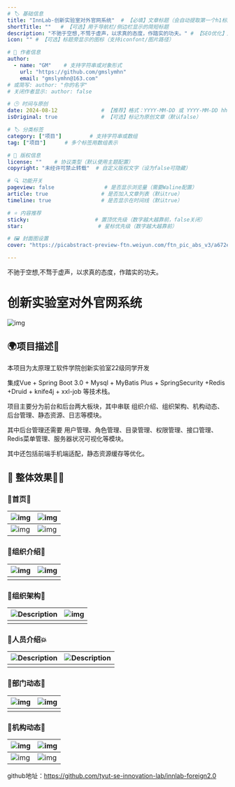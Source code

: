 ```yaml
---
# 🏷️ 基础信息
title: "InnLab-创新实验室对外官网系统"  # 【必填】文章标题（会自动提取第一个h1标题）
shortTitle: ""   # 【可选】用于导航栏/侧边栏显示的简短标题
description: "不驰于空想,不骛于虚声，以求真的态度，作踏实的功夫。" # 【SEO优化】用于搜索引擎显示的描述
icon: "" # 【可选】标题旁显示的图标（支持iconfont/图片路径）

# 👤 作者信息
author: 
  - name: "GM"    # 支持字符串或对象形式
    url: "https://github.com/gmslymhn" 
    email: "gmslymhn@163.com"
# 或简写: author: "你的名字" 
# 关闭作者显示: author: false

# 🕒 时间与原创
date: 2024-08-12              # 【推荐】格式：YYYY-MM-DD 或 YYYY-MM-DD hh:mm:ss
isOriginal: true              # 【可选】标记为原创文章（默认false）

# 🏷️ 分类标签
category: ["项目"]         # 支持字符串或数组
tag: ["项目"]      # 多个标签用数组表示

# 📜 版权信息
license: ""    # 协议类型（默认使用主题配置）
copyright: "未经许可禁止转载"  # 自定义版权文字（设为false可隐藏）

# 🔍 功能开关
pageview: false                # 是否显示浏览量（需要Waline配置）
article: true                 # 是否加入文章列表（默认true）
timeline: true                # 是否显示在时间线（默认true）

# ⭐ 内容推荐
sticky:                     # 置顶优先级（数字越大越靠前，false关闭）
star:                        # 星标优先级（数字越大越靠前）

# 🖼️ 封面图设置
cover: "https://picabstract-preview-ftn.weiyun.com/ftn_pic_abs_v3/a672e0badf69ec4138b59eaa733f78531d5e4485fbde13456a46d57afc9e2e1b45a1389b1040ef0d8193e4c7f90f6a7d?pictype=scale&from=30013&version=3.3.3.3&fname=Snipaste_2024-07-19_14-54-59.png&size=750"  # 文章卡片封面图（建议尺寸：1200×600）

---
```


不驰于空想,不骛于虚声，以求真的态度，作踏实的功夫。

<!-- more -->

# 创新实验室对外官网系统

![img](https://picabstract-preview-ftn.weiyun.com/ftn_pic_abs_v3/a672e0badf69ec4138b59eaa733f78531d5e4485fbde13456a46d57afc9e2e1b45a1389b1040ef0d8193e4c7f90f6a7d?pictype=scale&from=30013&version=3.3.3.3&fname=Snipaste_2024-07-19_14-54-59.png&size=750)

## 🌍项目描述🐼

本项目为太原理工软件学院创新实验室22级同学开发

集成Vue + Spring Boot 3.0 + Mysql + MyBatis Plus + SpringSecurity +Redis +Druid + knife4j + xxl-job 等技术栈。

项目主要分为前台和后台两大板块，其中串联 组织介绍、组织架构、机构动态、后台管理、静态资源、日志等模块。

其中后台管理还需要 用户管理、角色管理、目录管理、权限管理、接口管理、Redis菜单管理、服务器状况可视化等模块。

其中还包括前端手机端适配，静态资源缓存等优化。

## 🐳 整体效果🐾🐾

### 🐖首页🐂

| ![img](https://picabstract-preview-ftn.weiyun.com/ftn_pic_abs_v3/a672e0badf69ec4138b59eaa733f78531d5e4485fbde13456a46d57afc9e2e1b45a1389b1040ef0d8193e4c7f90f6a7d?pictype=scale&from=30013&version=3.3.3.3&fname=Snipaste_2024-07-19_14-54-59.png&size=750) | ![img](https://picabstract-preview-ftn.weiyun.com/ftn_pic_abs_v3/d1974d69409f6b299aad0f7c5f170b7c3fbd79e61b0327eda9178b0741af8adb4daa81380bdbbb170190c475a3bb19be?pictype=scale&from=30013&version=3.3.3.3&fname=Snipaste_2024-07-19_15-03-20.png&size=750) |
| ------------------------------------------------------------ | ------------------------------------------------------------ |
| ![img](https://picabstract-preview-ftn.weiyun.com/ftn_pic_abs_v3/2211e4aed6657f1d535f0af1979996f0d6cb426a0fce38d70d756a425cd8d681f3e9782ac84e585670f479d233a45b87?pictype=scale&from=30013&version=3.3.3.3&fname=Snipaste_2024-07-19_15-06-18.png&size=750) | ![img](https://picabstract-preview-ftn.weiyun.com/ftn_pic_abs_v3/baec34e8c00174333662d8111b4b4299764f1d307f71d7dfb04ed2caa99ff5ef35769226674aa76f144218878f952c56?pictype=scale&from=30013&version=3.3.3.3&fname=Snipaste_2024-07-19_15-06-25.png&size=750) |

### 🐹组织介绍🐤

| ![img](https://picabstract-preview-ftn.weiyun.com/ftn_pic_abs_v3/8bbb14b4c1168053f641e9be150f7dcbab1dc52840b66ba1838665f8a98605ed41b51de7ab605a7582b5c89250048694?pictype=scale&from=30013&version=3.3.3.3&fname=Snipaste_2024-07-19_15-19-51.png&size=750) | ![img](https://picabstract-preview-ftn.weiyun.com/ftn_pic_abs_v3/69b719c9ee44ff76ca0de0e7bb4c6a112132a3072a985dc92cc0d1faca204b4ea7476014c981d8c6137a74d94a9f7aa5?pictype=scale&from=30013&version=3.3.3.3&fname=00b3ca37656cd723a3669bdb8951faa.png&size=750) |
| ------------------------------------------------------------ | ------------------------------------------------------------ |
|                                                              |                                                              |

### 🌳组织架构🦛

| ![Description](https://picabstract-preview-ftn.weiyun.com/ftn_pic_abs_v3/17e9f75c49d927cf7ef3e44cbce9485cdef8fc0245d6ef737f7ba20d023a3791ab51c165f6eb1d36f07ae70d8cf1506f?pictype=scale&from=30013&version=3.3.3.3&fname=9ba674c81b92b27c1874f415db4ce21.png&size=750) | ![img](https://picabstract-preview-ftn.weiyun.com/ftn_pic_abs_v3/335d95c09af039212de15f2dcbdc0c6c49a25bf09626d1054957f7c514bce2a80319f4ce2f56d28b66df870edb9a22ea?pictype=scale&from=30013&version=3.3.3.3&fname=b761e2ab98d644faaebc1b0b881643f.png&size=750) |
| ------------------------------------------------------------ | ------------------------------------------------------------ |
|                                                              |                                                              |

### 🐸人员介绍💥

| ![Description](https://picabstract-preview-ftn.weiyun.com/ftn_pic_abs_v3/96f7b7195b7240445969ef3ad70ebd4b7323f1a560942b1044d0114339ec64707e3c00bdc15b934735276ca6c1f9f673?pictype=scale&from=30013&version=3.3.3.3&fname=bc52af85ac7d5bf8a635598d7e4f35a.png&size=750) | ![Description](https://picabstract-preview-ftn.weiyun.com/ftn_pic_abs_v3/c48011920af6b3a5250a4621605abd5049ebffba0b3456480195aaea4173a9fb054b2c4ac66bd62f318017adf2a1957d?pictype=scale&from=30013&version=3.3.3.3&fname=86cc17bfe89a5dd264574161bc254bd.png&size=750) |
| ------------------------------------------------------------ | ------------------------------------------------------------ |
|                                                              |                                                              |

### 🌊部门动态🦜

| ![img](https://picabstract-preview-ftn.weiyun.com/ftn_pic_abs_v3/a54fa591389863adc424a974f0e57af572ce1d34117c1c2e4a2e4e49c5463d0e85d3e1da1bad54949ac98d8552fb6652?pictype=scale&from=30013&version=3.3.3.3&fname=Snipaste_2024-07-19_14-57-07.png&size=750) | ![img](https://picabstract-preview-ftn.weiyun.com/ftn_pic_abs_v3/01611cd3921db4e5e9eab081385043a3f52b034fdcd124f1daf094be09019bc77585da637dcd19366e998774bf1b09ad?pictype=scale&from=30013&version=3.3.3.3&fname=479d6b236e0d7dbd16d4aa929db99f1.png&size=750) |
| ------------------------------------------------------------ | ------------------------------------------------------------ |
|                                                              |                                                              |

### 🤖机构动态🐌

| ![img](https://picabstract-preview-ftn.weiyun.com/ftn_pic_abs_v3/514b89ff8dd8f846990e6fdcee9489ed487c0f1a10376c4d6d4c508dfa9c0631bae7add7fe854a480896943e60e49e31?pictype=scale&from=30013&version=3.3.3.3&fname=1812685d2952b65ff5d5d87d4acc45d.png&size=750) | ![img](https://picabstract-preview-ftn.weiyun.com/ftn_pic_abs_v3/aa8130fa7269eec033fbf28b9f11caaa132c6ce79c1df6970754ce7e4281848afe1842768931a83cd2a614eb9054294c?pictype=scale&from=30013&version=3.3.3.3&fname=d0d6a6abf6d9319d3cc88e0ff891d9c.png&size=750) |
| ------------------------------------------------------------ | ------------------------------------------------------------ |
| ![img](https://picabstract-preview-ftn.weiyun.com/ftn_pic_abs_v3/5d2dba261e0e32a6283dc3e0f43a46be359b63ad6cf2f26bc4d568c2e72d4e9c912cf0f6373669cfc35d8b446bb4e551?pictype=scale&from=30013&version=3.3.3.3&fname=5e196bdaeac27a51424ebe64e47e50c.png&size=750) | ![img](https://picabstract-preview-ftn.weiyun.com/ftn_pic_abs_v3/1b47a01fd160270fed83feab422e6204348b6b66f877df543758e27dd055f7e7c81ec63bde8631aa3eb4fd56f8e63d13?pictype=scale&from=30013&version=3.3.3.3&fname=6328af35fd6b3857a9ee2af7d4e9170.png&size=750) |


github地址：https://github.com/tyut-se-innovation-lab/innlab-foreign2.0